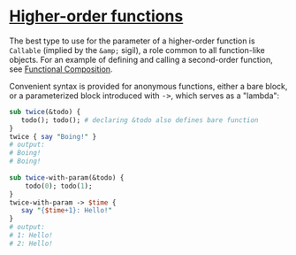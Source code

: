 [1]: http://rosettacode.org/wiki/Higher-order_functions

# [Higher-order functions][1]

The best type to use for the parameter of a higher-order function is `Callable` (implied by the `&amp;` sigil), a role common to all function-like objects. For an example of defining and calling a second-order function, see [Functional Composition](http://rosettacode.org/wiki/Functional_Composition#Perl_6).



Convenient syntax is provided for anonymous functions,
either a bare block, or a parameterized block introduced with <tt>-&gt;</tt>, which serves as a "lambda":

```perl
sub twice(&todo) {
   todo(); todo(); # declaring &todo also defines bare function
}
twice { say "Boing!" }
# output:
# Boing!
# Boing!
 
sub twice-with-param(&todo) {
    todo(0); todo(1);
}
twice-with-param -> $time {
   say "{$time+1}: Hello!"
}
# output:
# 1: Hello!
# 2: Hello!
```
